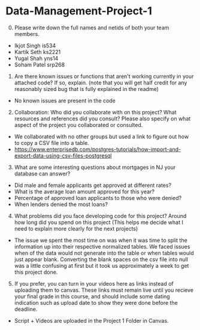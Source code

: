 # Data-Management-Project-1

0. Please write down the full names and netids of both your team members.
  - Ikjot Singh is534
  - Kartik Seth ks2221
  - Yugal Shah yns14
  - Soham Patel srp268
   
1. Are there known issues or functions that aren't working currently in your
attached code? If so, explain. (note that you will get half credit for any
reasonably sized bug that is fully explained in the readme)
- No known issues are present in the code

2. Collaboration: Who did you collaborate with on this project? What resources and
references did you consult? Please also specify on what aspect of the project you
collaborated or consulted.
- We collaborated with no other groups but used a link to figure out how to copy a CSV file into a table.
- https://www.enterprisedb.com/postgres-tutorials/how-import-and-export-data-using-csv-files-postgresql

3. What are some interesting questions about mortgages in NJ your database can
answer?
- Did male and female applicants get approved at different rates?
- What is the average loan amount approved for this year?
- Percentage of approved loan applicants to those who were denied?
- When lenders denied the most loans?

4. What problems did you face developing code for this project? Around how long did
you spend on this project (This helps me decide what I need to explain more clearly
for the next projects)
- The issue we spent the most time on was when it was time to split the information up into their respective normalized tables. We faced issues when
  of the data would not generate into the table or when tables would just appear blank. Converting the blank spaces on the csv file into null was
  a little confusing at first but it took us approximately a week to get this project done. 

5. If you prefer, you can turn in your videos here as links instead of uploading
them to canvas. These links must remain live until you recieve your final grade in
this course, and should include some dating indication such as upload date to show
they were done before the deadline.
- Script + Videos are uploaded in the Project 1 Folder in Canvas. 

